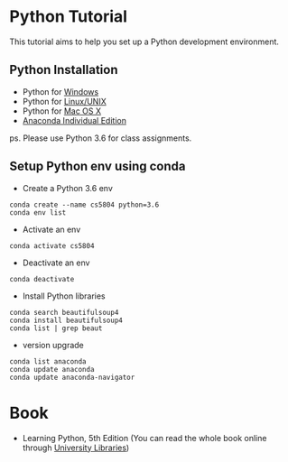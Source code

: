 # Python Tutorial
This tutorial aims to help you set up a Python development environment.

## Python Installation 
* Python for [Windows](https://www.python.org/downloads/windows/)
* Python for [Linux/UNIX](https://www.python.org/downloads/source/)
* Python for [Mac OS X](https://www.python.org/downloads/mac-osx/)
* [Anaconda Individual Edition](https://www.anaconda.com/products/individual)

ps. Please use Python 3.6 for class assignments. 

## Setup Python env using conda
* Create a Python 3.6 env
```
conda create --name cs5804 python=3.6
conda env list
```
* Activate an env
```
conda activate cs5804
```
* Deactivate an env
```
conda deactivate
```
* Install Python libraries
```
conda search beautifulsoup4
conda install beautifulsoup4
conda list | grep beaut
```
* version upgrade
```
conda list anaconda
conda update anaconda
conda update anaconda-navigator
```

# Book
* Learning Python, 5th Edition (You can read the whole book online through [University Libraries](https://lib.vt.edu/))